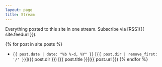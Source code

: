 ```yaml
---
layout: page
title: Stream
---
```


Everything posted to this site in one stream. Subscribe via [RSS]({{ site.feedurl }}).

{% for post in site.posts %}
 - `{{ post.date | date: "%b %-d, %Y" }}` [`{{ post.dir | remove_first: '/' }}`]({{ post.dir }}) [{{ post.title }}]({{ post.url }})
{% endfor %}

